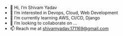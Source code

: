 - 👋 Hi, I’m Shivam Yadav
- 👀 I’m interested in Devops, Cloud, Web Development
- 🌱 I’m currently learning AWS, CI/CD, Django
- 💞️ I’m looking to collaborate on ...
- 📫 Reach me at shivamyadav.171169@gmail.com

<!---
Shivam0609/Shivam0609 is a ✨ special ✨ repository because its `README.md` (this file) appears on your GitHub profile.
You can click the Preview link to take a look at your changes.
--->
